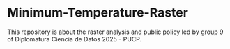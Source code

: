 # Minimum-Temperature-Raster
This repository is about the raster analysis and public policy led by group 9 of Diplomatura Ciencia de Datos 2025 - PUCP.
